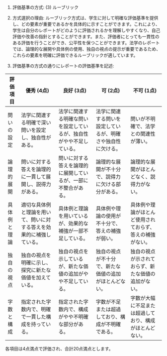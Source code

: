 1. 評価基準の方式: (3) ルーブリック

2. 方式選択の理由: ルーブリック方式は、学生に対して明確な評価基準を提供し、どの要素が重要であるかを具体的に示すことができます。これにより、学生は自分のレポートがどのように評価されるかを理解しやすくなり、自己評価や改善の指針とすることができます。また、評価者にとっても一貫性のある評価を行うことができ、公平性を保つことができます。法学のレポートでは、論理的な展開や具体例の使用、独自の視点の提示が重要であるため、これらの要素を明確に評価できるルーブリックが適しています。

3. 評価基準の方式の通りにレポートの評価基準を記述:

| 評価項目       | 優秀 (4点)                                                                 | 良好 (3点)                                                                 | 可 (2点)                                                                 | 不可 (1点)                                                                 |
|----------------|----------------------------------------------------------------------------|----------------------------------------------------------------------------|----------------------------------------------------------------------------|----------------------------------------------------------------------------|
| 問いの設定     | 法学に関連する明確で深い問いを設定し、独自性がある。                         | 法学に関連する明確な問いを設定しているが、独自性がやや不足している。         | 法学に関連する問いを設定しているが、明確さや独自性に欠ける。               | 問いが不明確で、法学との関連性が薄い。                                     |
| 論理的展開     | 問いに対する答えを論理的に一貫して展開し、説得力がある。                     | 問いに対する答えを論理的に展開しているが、一部に不整合がある。               | 論理的な展開が不十分で、説得力に欠ける部分がある。                         | 論理的な展開がほとんどなく、説得力がない。                                 |
| 具体例と理論   | 適切な具体例と理論を用いて、問いに対する答えを効果的に補強している。         | 具体例と理論を用いているが、効果的な補強が一部不足している。                 | 具体例や理論の使用が不十分で、答えの補強が弱い。                           | 具体例や理論がほとんど使用されておらず、答えの補強がない。                 |
| 独自の視点     | 独自の視点を明確に示し、探究に新たな価値を加えている。                       | 独自の視点を示しているが、新たな価値の追加がやや不足している。               | 独自の視点が不十分で、新たな価値の追加がほとんどない。                     | 独自の視点が示されておらず、新たな価値の追加がない。                       |
| 字数と構成     | 指定された字数内で、明確で一貫した構成を持っている。                         | 指定された字数内で、構成がやや不明確な部分がある。                           | 字数が不足または超過しており、構成が不明確である。                         | 字数が大幅に不足または超過しており、構成がほとんどない。                   |

各項目は4点満点で評価され、合計20点満点とします。